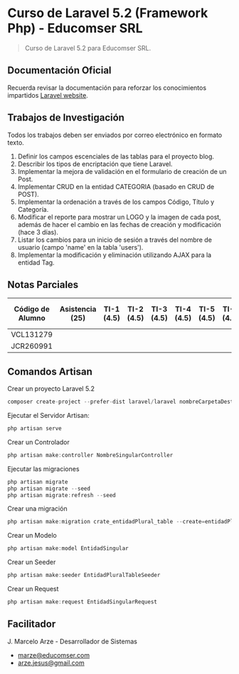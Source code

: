 # Curso de Laravel 5.2 (Framework Php) - Educomser SRL

> Curso de Laravel 5.2 para Educomser SRL.

## Documentación Oficial

Recuerda revisar la documentación para reforzar los conocimientos impartidos [Laravel website](https://laravel.com/docs/5.2).

## Trabajos de Investigación

Todos los trabajos deben ser enviados por correo electrónico en formato texto.

1. Definir los campos escenciales de las tablas para el proyecto blog.
2. Describir los tipos de encriptación que tiene Laravel.
3. Implementar la mejora de validación en el formulario de creación de un Post.
4. Implementar CRUD en la entidad CATEGORIA (basado en CRUD de POST).
5. Implementar la ordenación a través de los campos Código, Título y Categoría.
6. Modificar el reporte para mostrar un LOGO y la imagen de cada post, además de hacer el cambio en las fechas de creación y modificación (hace 3 días).
7. Listar los cambios para un inicio de sesión a través del nombre de usuario (campo 'name' en la tabla 'users').
8. Implementar la modificación y eliminación utilizando AJAX para la entidad Tag.

## Notas Parciales

Código de Alumno | Asistencia (25) | TI-1 (4.5) | TI-2 (4.5) | TI-3 (4.5) | TI-4 (4.5) | TI-5 (4.5) | TI-6 (4.5) | TI-7 (4.5) | TI-8 (4.5) | Examen Final (40) | Extras | Nota Final (100)
--- | :---: | :---: | :---: | :---: | :---: | :---: | :---: | :---: | :---: | :---: | :---: | :---: 
VCL131279 ||||||||||||
JCR260991 ||||||||||||

## Comandos Artisan

Crear un proyecto Laravel 5.2
```javascript
composer create-project --prefer-dist laravel/laravel nombreCarpetaDestino "5.2.*"
```
Ejecutar el Servidor Artisan:
```javascript
php artisan serve
```
Crear un Controlador
```javascript
php artisan make:controller NombreSingularController
```
Ejecutar las migraciones
```javascript
php artisan migrate
php artisan migrate --seed
php artisan migrate:refresh --seed
```
Crear una migración
```javascript
php artisan make:migration crate_entidadPlural_table --create=entidadPlural
```
Crear un Modelo
```javascript
php artisan make:model EntidadSingular
```
Crear un Seeder
```javascript
php artisan make:seeder EntidadPluralTableSeeder
```
Crear un Request
```javascript
php artisan make:request EntidadSingularRequest
```

## Facilitador

J. Marcelo Arze - Desarrollador de Sistemas
- [marze@educomser.com](marze@educomser.com)
- [arze.jesus@gmail.com](arze.jesus@gmail.com)